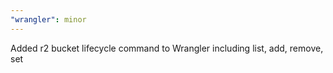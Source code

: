 ```yaml
---
"wrangler": minor
---
```


Added r2 bucket lifecycle command to Wrangler including list, add, remove, set
